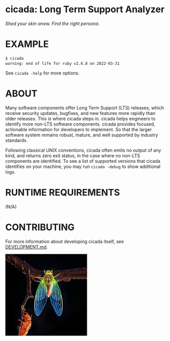 # cicada: Long Term Support Analyzer

*Shed your skin anew. Find the right persona.*

# EXAMPLE

```console
$ cicada
warning: end of life for ruby v2.6.8 on 2022-03-31
```

See `cicada -help` for more options.

# ABOUT

Many software components offer Long Term Support (LTS) releases, which receive security updates, bugfixes, and new features more rapidly than older releases. This is where cicada steps in. cicada helps engineers to identify more non-LTS software components. cicada provides focused, actionable information for developers to implement. So that the larger software system remains robust, mature, and well supported by industry standards.

Following classical UNIX conventions, cicada often emits no output of any kind, and returns zero exit status, in the case where no non-LTS components are identified. To see a list of supported versions that cicada identifies on your machine, you may run `cicada -debug` to show additional logs.

# RUNTIME REQUIREMENTS

(N/A)

# CONTRIBUTING

For more information about developing cicada itself, see [DEVELOPMENT.md](DEVELOPMENT.md).

![cicada molt](cicada.png)
